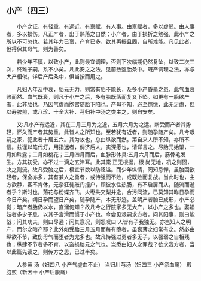 ## 小产（四三）


&emsp;&emsp;小产之证，有轻重，有远近，有禀赋，有人事。由禀赋者，多以虚弱。由人事者，多以损伤。凡正产者，出于熟落之自然；小产者，由于损折之勉强，此小产之所以不可忽也。若其年力已衰，产育已多，欲其再振且固，自所难能。凡见此者，但得保其母气，则为善矣。

&emsp;&emsp;若少年不慎，以致小产，此则最宜调理，否则下次临期仍然复坠，以致二次三次，终难子嗣，系不小矣。凡此安之之法，见前数堕胎条中。既产调理之法，亦与大产相似。详后产后条中，俱当按而用之。

&emsp;&emsp;凡妇人年及中衰，胎元无力，则常有胎不能长，及多小产昏晕之患，此气血衰败而然。血气既衰，则凡于小产之后，多有胎既落而复又下坠。如更有一胎欲产者，此非胎也，乃因气虚而胞宫随胎下陷也。产母不知，必至惊慌，此无足虑，但以寿脾煎，或八珍、十全大补、芎归补中汤之类主之，则自安矣。

&emsp;&emsp;又∶凡小产有远近，其在二月三月为之近，五月六月为之远。新受而产者其势轻，怀久而产者其势重，此皆人之所知也。至若犹有近者，则随孕随产矣。凡今艰嗣之家，犯此者十居五六。其为故也，总由纵欲而然。第自来人所不知，亦所不信。兹谨以笔代灯，用指迷者，倘济后人，实深愿也，请详言之。尽胎元始肇，一月如珠露；二月如桃花；三月四月而后，血脉形体具∶五月六月而后，筋骨毛发生。方其初受，亦不过一滴之玄津耳。此其橐 正无根据，根 尚无地，巩之则固，决之则流。故凡受胎之后，极宜节欲以防泛溢。而少年纵情，罔知忌惮，虽胎固欲轻者，保全亦多，其有兼人之勇者，或恃强而不败，或既败而复战。当此时也，主方欲静，客不肯休，无奈狂徒敲门撞户，顾彼水性热肠，有不启扉而从，随流而逝者乎？斯时也，落花与粉蝶齐飞，火枣共交梨并逸，合污同流，已莫知其昨日孕而今日产矣。朔日孕而望日产矣，随孕随产，本无形迹。盖明产者胎已成形，小产必觉；暗产者胎仍以水，直溜何知？故凡今之行院家多无大产，以小产之多也。娶娼妓者多少子息，以其子宫滑而惯于小产也。今尝见艰嗣求方者，问其阳事，则曰能战；问其功夫，则曰尽通；问其意况，则怨叹曰∶人皆有子我独无。亦岂知人之明产，而尔之暗产耶？此外如受胎三月五月而每有堕者，虽衰薄之妇常有之。然必由纵欲不节，致伤母气而堕者为尤多也。故凡恃强过勇者多无子，以强弱之自相残也；纵肆不节者多不育，以盗损胎元之气也。岂悉由妇人之罪哉？欲求我方者，当以此篇先读之，则传方之思，已过半矣。

&emsp;&emsp;人参黄 汤（妇四八 小产气虚血不止） 当归川芎汤（妇四三 小产瘀血痛） 殿胞煎（新因十 小产后腹痛）

